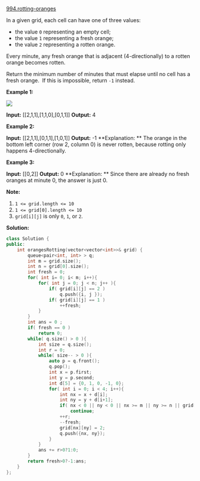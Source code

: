 [994.rotting-oranges](https://leetcode.com/problems/rotting-oranges/)  

In a given grid, each cell can have one of three values:

*   the value `0` representing an empty cell;
*   the value `1` representing a fresh orange;
*   the value `2` representing a rotten orange.

Every minute, any fresh orange that is adjacent (4-directionally) to a rotten orange becomes rotten.

Return the minimum number of minutes that must elapse until no cell has a fresh orange.  If this is impossible, return `-1` instead.

**Example 1:**

**![](https://assets.leetcode.com/uploads/2019/02/16/oranges.png)**

**Input:** \[\[2,1,1\],\[1,1,0\],\[0,1,1\]\]
**Output:** 4

**Example 2:**

**Input:** \[\[2,1,1\],\[0,1,1\],\[1,0,1\]\]
**Output:** \-1
**Explanation: ** The orange in the bottom left corner (row 2, column 0) is never rotten, because rotting only happens 4-directionally.

**Example 3:**

**Input:** \[\[0,2\]\]
**Output:** 0
**Explanation: ** Since there are already no fresh oranges at minute 0, the answer is just 0.

**Note:**

1.  `1 <= grid.length <= 10`
2.  `1 <= grid[0].length <= 10`
3.  `grid[i][j]` is only `0`, `1`, or `2`.  



**Solution:**  

```cpp
class Solution {
public:
    int orangesRotting(vector<vector<int>>& grid) {
        queue<pair<int, int> > q;
        int m = grid.size();
        int n = grid[0].size();
        int fresh = 0;
        for( int i= 0; i< m; i++){
            for( int j = 0; j < n; j++ ){
                if( grid[i][j] == 2 )
                    q.push({i, j });
                if( grid[i][j] == 1 )
                    ++fresh;
            }
        }
        int ans = 0 ;
        if( fresh == 0 )
            return 0;
        while( q.size() > 0 ){
            int size = q.size();
            int r = 0;
            while( size-- > 0 ){
                auto p = q.front();
                q.pop();
                int x = p.first;
                int y = p.second;
                int d[5] = {0, 1, 0, -1, 0};
                for( int i = 0; i < 4; i++){
                    int nx = x + d[i];
                    int ny = y + d[i+1];
                    if( nx < 0 || ny < 0 || nx >= m || ny >= n || grid[nx][ny] != 1 )
                        continue;
                    ++r;
                    --fresh;
                    grid[nx][ny] = 2;
                    q.push({nx, ny});
                }
            }
            ans += r>0?1:0;
        }
        return fresh>0?-1:ans;
    }
};
```
      